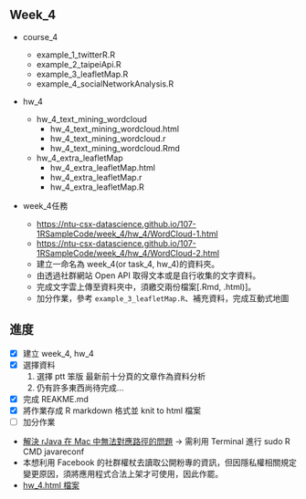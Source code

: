 ## Week_4
- course_4
    - example_1_twitterR.R
    - example_2_taipeiApi.R
    - example_3_leafletMap.R
    - example_4_socialNetworkAnalysis.R
- hw_4
    - hw_4_text_mining_wordcloud
        - hw_4_text_mining_wordcloud.html
        - hw_4_text_mining_wordcloud.r
        - hw_4_text_mining_wordcloud.Rmd
    - hw_4_extra_leafletMap
        - hw_4_extra_leafletMap.html
        - hw_4_extra_leafletMap.r
        - hw_4_extra_leafletMap.R
        
- week_4任務
    - https://ntu-csx-datascience.github.io/107-1RSampleCode/week_4/hw_4/WordCloud-1.html    
    - https://ntu-csx-datascience.github.io/107-1RSampleCode/week_4/hw_4/WordCloud-2.html    
    - 建立一命名為 week_4(or task_4, hw_4)的資料夾。
    - 由透過社群網站 Open API 取得文本或是自行收集的文字資料。
    - 完成文字雲上傳至資料夾中，須繳交兩份檔案[.Rmd, .html)]。
    - 加分作業，參考 `example_3_leafletMap.R`、補充資料，完成互動式地圖

## 進度

- [x] 建立 week_4, hw_4
- [x] 選擇資料
    1. 選擇 ptt 笨版 最新前十分頁的文章作為資料分析
    2. 仍有許多東西尚待完成... 
- [x] 完成 REAKME.md 
- [x] 將作業存成 R markdown 格式並 knit to html 檔案
- [ ] 加分作業

* [解決 rJava 在 Mac 中無法對應路徑的問題](https://github.com/s-u/rJava/issues/151) -> 需利用 Terminal 進行 sudo R CMD javareconf 
* 本想利用 Facebook 的社群權杖去讀取公開粉專的資訊，但因隱私權相關規定變更原因，須將應用程式合法上架才可使用，因此作罷。
* [hw_4.html 檔案](https://shuhsiangliang.github.io/CSX4001//week_4/hw_4/hw_4.html)
